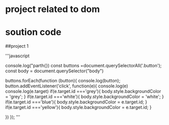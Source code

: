 # project related to dom

# soution code

##project 1

'''javascript

console.log("parth{})
const buttons =document.querySelectorAll('.button');
const body = document.querySelector("body")

buttons.forEach(function (button){
console.log(button);
button.addEventListener('click', function(e){
    console.log(e)
    console.log(e.target)
    if(e.target.id ==='grey'){
        body.style.backgroundColor = 'grey';
    }
    if(e.target.id ==='white'){
        body.style.backgroundColor = 'white';
    }
    if(e.target.id ==='blue'){
        body.style.backgroundColor = e.target.id;
    }
    if(e.target.id ==='yellow'){
        body.style.backgroundColor = e.target.id;
    }
    
    
})
});
'''

